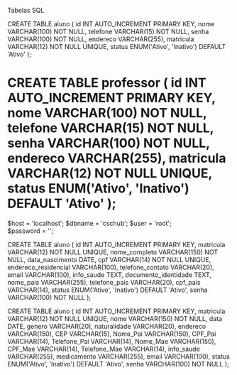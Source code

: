 Tabelas SQL

CREATE TABLE aluno (
    id INT AUTO_INCREMENT PRIMARY KEY,
    nome VARCHAR(100) NOT NULL,
    telefone VARCHAR(15) NOT NULL,
    senha VARCHAR(100) NOT NULL,
    endereco VARCHAR(255),
    matricula VARCHAR(12) NOT NULL UNIQUE,
    status ENUM('Ativo', 'Inativo') DEFAULT 'Ativo'
);

CREATE TABLE professor (
    id INT AUTO_INCREMENT PRIMARY KEY,
    nome VARCHAR(100) NOT NULL,
    telefone VARCHAR(15) NOT NULL,
    senha VARCHAR(100) NOT NULL,
    endereco VARCHAR(255),
    matricula VARCHAR(12) NOT NULL UNIQUE,
    status ENUM('Ativo', 'Inativo') DEFAULT 'Ativo'
);
================================================

$host = 'localhost';
$dbname = 'cschub'; 
$user = 'root';          
$password = '';          


CREATE TABLE aluno (
    id INT AUTO_INCREMENT PRIMARY KEY,
    matricula VARCHAR(12) NOT NULL UNIQUE,
    nome_completo VARCHAR(150) NOT NULL,
    data_nascimento DATE,
    cpf VARCHAR(14) NOT NULL UNIQUE,
    endereco_residencial VARCHAR(100),
    telefone_contato VARCHAR(20),
    email VARCHAR(100),
    info_saude TEXT,
    documento_identidade TEXT,
    nome_pais VARCHAR(255),
    telefone_pais VARCHAR(20),
    cpf_pais VARCHAR(14),
    status ENUM('Ativo', 'Inativo') DEFAULT 'Ativo',
    senha VARCHAR(100) NOT NULL
);


CREATE TABLE aluno (
    id INT AUTO_INCREMENT PRIMARY KEY,
    matricula VARCHAR(12) NOT NULL UNIQUE,
    nome VARCHAR(150) NOT NULL,
    data DATE,
    genero VARCHAR(20),
    naturalidade VARCHAR(20),
    endereco VARCHAR(150),
    CEP VARCHAR(15),
    Nome_Pai VARCHAR(150),
    CPF_Pai VARCHAR(14),
    Telefone_Pai VARCHAR(14),
    Nome_Mae VARCHAR(150),
    CPF_Mae VARCHAR(14),
    Telefone_Mae VARCHAR(14),
    info_saude VARCHAR(255),
    medicamento VARCHAR(255),
    email VARCHAR(100),
    status ENUM('Ativo', 'Inativo') DEFAULT 'Ativo',
    senha VARCHAR(100) NOT NULL
);
